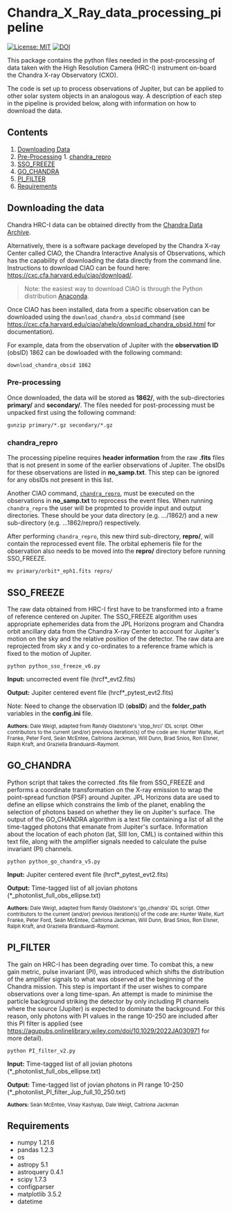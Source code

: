 # Chandra_X_Ray_data_processing_pipeline
[![License: MIT](https://img.shields.io/badge/License-MIT-yellow.svg)](https://opensource.org/licenses/MIT)
[![DOI](https://zenodo.org/badge/DOI/10.5281/zenodo.5657141.svg)](https://doi.org/10.5281/zenodo.5657141)

This package contains the python files needed in the post-processing of data taken with the High Resolution Camera (HRC-I) instrument on-board the Chandra X-ray Observatory (CXO). 

The code is set up to process observations of Jupiter, but can be applied to other solar system objects in an analogous way. A description of each step in the pipeline is provided below, along with information on how to download the data.

## Contents
1. [Downloading Data](#downloading-data)
  1. [Pre-Processing](#pre-processing)
    1. [chandra_repro](#chandra_repro)
2. [SSO_FREEZE](#sso_freeze)
3. [GO_CHANDRA](#go_chandra)
4. [PI_FILTER](pi_filter)
5. [Requirements](#requirements)


## Downloading the data

Chandra HRC-I data can be obtained directly from the [Chandra Data Archive](https://cda.harvard.edu/chaser/). 

Alternatively, there is a software package developed by the Chandra X-ray Center called CIAO, the Chandra Interactive Analysis of Observations, which has the capability of downloading the data directly from the command line. Instructions to download CIAO can be found here: https://cxc.cfa.harvard.edu/ciao/download/. 

> Note: the easiest way to download CIAO is through the Python distribution [Anaconda](https://www.anaconda.com/download).

Once CIAO has been installed, data from a specific observation can be downloaded using the ```download_chandra_obsid``` command (see https://cxc.cfa.harvard.edu/ciao/ahelp/download_chandra_obsid.html for documentation).

For example, data from the observation of Jupiter with the **observation ID** (obsID) 1862 can be dowloaded with the following command:

```shell
download_chandra_obsid 1862
```

### Pre-processing

Once downloaded, the data will be stored as **1862/**, with the sub-directories **primary/** and **secondary/**. The files needed for post-processing must be unpacked first using the following command:

```shell
gunzip primary/*.gz secondary/*.gz
```

### chandra_repro

The processing pipeline requires **header information** from the raw **.fits** files that is not present in some of the earlier observations of Jupiter. The obsIDs for these observations are listed in **no_samp.txt**. This step can be ignored for any obsIDs not present in this list.

Another CIAO command, [`chandra_repro`](https://cxc.cfa.harvard.edu/ciao/ahelp/chandra_repro.html), must be executed on the observations in **no_samp.txt** to reprocess the event files. When running `chandra_repro` the user will be propmted to provide input and output directories. These should be your data directory (e.g. .../1862/) and a new sub-directory (e.g. ...1862/repro/) respectively.

After performing ```chandra_repro```, this new third sub-directory, **repro/**, will contain the reprocessed event file. The orbital ephemeris file for the observation also needs to be moved into the **repro/** directory before running SSO_FREEZE. 

```shell
mv primary/orbit*_eph1.fits repro/
``` 

## SSO_FREEZE
The raw data obtained from HRC-I first have to be transformed into a frame of reference centered on Jupiter. The SSO_FREEZE algorithm uses appropriate ephemerides data from the JPL Horizons program and Chandra orbit ancillary data from the Chandra X-ray Center to account for Jupiter's motion on the sky and the relative position of the detector. The raw data are reprojected from sky x and y co-ordinates to a reference frame which is fixed to the motion of Jupiter.

```shell
python python_sso_freeze_v6.py
``` 

**Input:** uncorrected event file (hrcf*_evt2.fits)

**Output:** Jupiter centered event file (hrcf*_pytest_evt2.fits)

Note: Need to change the observation ID (**obsID**) and the **folder_path** variables in the **config.ini** file.

<sub>**Authors:** Dale Weigt, adapted from Randy Gladstone's 'stop_hrci' IDL script. Other contributors to the current (and/or) previous iteration(s) of the code are: Hunter Waite, Kurt Franke, Peter Ford, Seán McEntee, Caitríona Jackman, Will Dunn, Brad Snios, Ron Elsner, Ralph Kraft, and Graziella Branduardi-Raymont.</sub>

## GO_CHANDRA
Python script that takes the corrected .fits file from SSO_FREEZE and performs a coordinate transformation on the X-ray emission to wrap the point-spread function (PSF) around Jupiter. JPL Horizons data are used to define an ellipse which constrains the limb of the planet, enabling the selection of photons based on whether they lie on Jupiter's surface. The output of the GO_CHANDRA algorithm is a text file containing a list of all the time-tagged photons that emanate from Jupiter's surface. Information about the location of each photon (lat, SIII lon, CML) is contained within this text file, along with the amplifier signals needed to calculate the pulse invariant (PI) channels.

```shell
python python_go_chandra_v5.py
```

**Input:** Jupiter centered event file (hrcf*_pytest_evt2.fits)

**Output:** Time-tagged list of all jovian photons (*_photonlist_full_obs_ellipse.txt)

<sub>**Authors:** Dale Weigt, adapted from Randy Gladstone's 'go_chandra' IDL script. Other contributors to the current (and/or) previous iteration(s) of the code are: Hunter Waite, Kurt Franke, Peter Ford, Seán McEntee, Caitríona Jackman, Will Dunn, Brad Snios, Ron Elsner, Ralph Kraft, and Graziella Branduardi-Raymont.</sub>

## PI_FILTER
The gain on HRC-I has been degrading over time. To combat this, a new gain metric, pulse invariant (PI), was introduced which shifts the distribution of the amplifier signals to what was observed at the beginning of the Chandra mission. This step is important if the user wishes to compare observations over a long time-span. An attempt is made to minimise the particle background striking the detector by only including PI channels where the source (Jupiter) is expected to dominate the background. For this reason, only photons with PI values in the range 10-250 are included after this PI filter is applied (see https://agupubs.onlinelibrary.wiley.com/doi/10.1029/2022JA030971 for more detail).

```shell
python PI_filter_v2.py
```

**Input:** Time-tagged list of all jovian photons (*_photonlist_full_obs_ellipse.txt)

**Output:** Time-tagged list of jovian photons in PI range 10-250 (*_photonlist_PI_filter_Jup_full_10_250.txt)

<sub>**Authors:** Seán McEntee, Vinay Kashyap, Dale Weigt, Caitriona Jackman</sub>

## Requirements
* numpy 1.21.6
* pandas 1.2.3
* os 
* astropy 5.1
* astroquery 0.4.1
* scipy 1.7.3
* configparser
* matplotlib 3.5.2
* datetime
